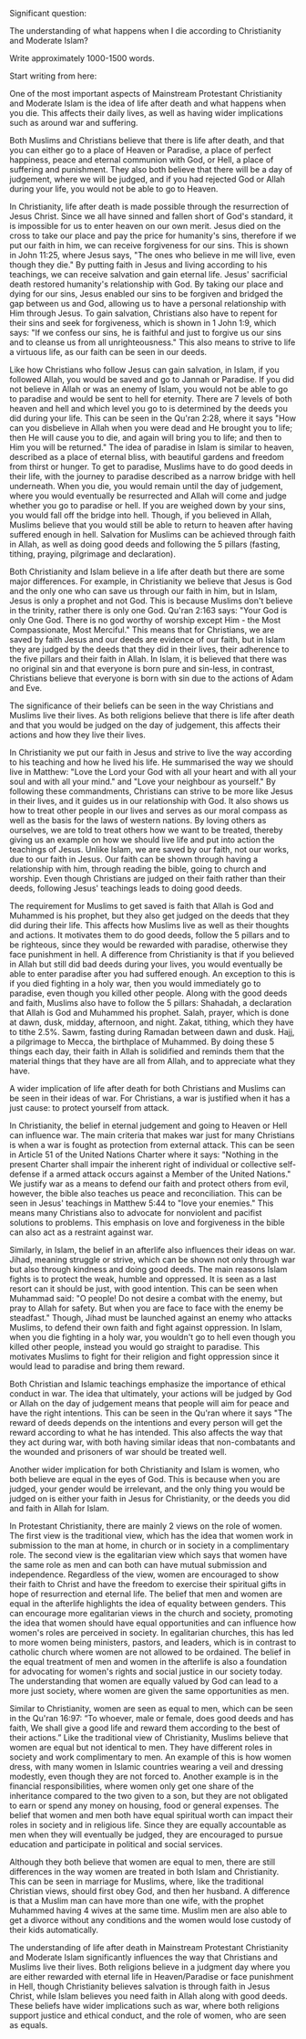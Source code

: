Significant question:

The understanding of what happens when I die according to Christianity and Moderate Islam?

Write approximately 1000-1500 words.

Start writing from here:

One of the most important aspects of Mainstream Protestant Christianity and Moderate Islam is the idea of life after death and what happens when you die. This affects their daily lives, as well as having wider implications such as around war and suffering.

Both Muslims and Christians believe that there is life after death, and that you can either go to a place of Heaven or Paradise, a place of perfect happiness, peace and eternal communion with God, or Hell, a place of suffering and punishment. They also both believe that there will be a day of judgement, where we will be judged, and if you had rejected God or Allah during your life, you would not be able to go to Heaven.

In Christianity, life after death is made possible through the resurrection of Jesus Christ. Since we all have sinned and fallen short of God's standard, it is impossible for us to enter heaven on our own merit. Jesus died on the cross to take our place and pay the price for humanity's sins, therefore if we put our faith in him, we can receive forgiveness for our sins. This is shown in John 11:25, where Jesus says, "The ones who believe in me will live, even though they die." By putting faith in Jesus and living according to his teachings, we can receive salvation and gain eternal life. Jesus' sacrificial death restored humanity's relationship with God. By taking our place and dying for our sins, Jesus enabled our sins to be forgiven and bridged the gap between us and God, allowing us to have a personal relationship with Him through Jesus. To gain salvation, Christians also have to repent for their sins and seek for forgiveness, which is shown in 1 John 1:9, which says: "If we confess our sins, he is faithful and just to forgive us our sins and to cleanse us from all unrighteousness." This also means to strive to life a virtuous life, as our faith can be seen in our deeds.  

Like how Christians who follow Jesus can gain salvation, in Islam, if you followed Allah, you would be saved and go to Jannah or Paradise. If you did not believe in Allah or was an enemy of Islam, you would not be able to go to paradise and would be sent to hell for eternity. There are 7 levels of both heaven and hell and which level you go to is determined by the deeds you did during your life. This can be seen in the Qu'ran 2:28, where it says "How can you disbelieve in Allah when you were dead and He brought you to life; then He will cause you to die, and again will bring you to life; and then to Him you will be returned." The idea of paradise in Islam is similar to heaven, described as a place of eternal bliss, with beautiful gardens and freedom from thirst or hunger. To get to paradise, Muslims have to do good deeds in their life, with the journey to paradise described as a narrow bridge with hell underneath. When you die, you would remain until the day of judgement, where you would eventually be resurrected and Allah will come and judge whether you go to paradise or hell. If you are weighed down by your sins, you would fall off the bridge into hell. Though, if you believed in Allah, Muslims believe that you would still be able to return to heaven after having suffered enough in hell. Salvation for Muslims can be achieved through faith in Allah, as well as doing good deeds and following the 5 pillars (fasting, tithing, praying, pilgrimage and declaration).

Both Christianity and Islam believe in a life after death but there are some major differences. For example, in Christianity we believe that Jesus is God and the only one who can save us through our faith in him, but in Islam, Jesus is only a prophet and not God. This is because Muslims don't believe in the trinity, rather there is only one God. Qu'ran 2:163 says: "Your God is only One God. There is no god worthy of worship except Him - the Most Compassionate, Most Merciful." This means that for Christians, we are saved by faith Jesus and our deeds are evidence of our faith, but in Islam they are judged by the deeds that they did in their lives, their adherence to the five pillars and their faith in Allah. In Islam, it is believed that there was no original sin and that everyone is born pure and sin-less, in contrast, Christians believe that everyone is born with sin due to the actions of Adam and Eve. 

The significance of their beliefs can be seen in the way Christians and Muslims live their lives. As both religions believe that there is life after death and that you would be judged on the day of judgement, this affects their actions and how they live their lives.

In Christianity we put our faith in Jesus and strive to live the way according to his teaching and how he lived his life. He summarised the way we should live in Matthew: "Love the Lord your God with all your heart and with all your soul and with all your mind." and "Love your neighbour as yourself." By following these commandments, Christians can strive to be more like Jesus in their lives, and it guides us in our relationship with God. It also shows us how to treat other people in our lives and serves as our moral compass as well as the basis for the laws of western nations. By loving others as ourselves, we are told to treat others how we want to be treated, thereby giving us an example on how we should live life and put into action the teachings of Jesus. Unlike Islam, we are saved by our faith, not our works, due to our faith in Jesus. Our faith can be shown through having a relationship with him, through reading the bible, going to church and worship. Even though Christians are judged on their faith rather than their deeds, following Jesus' teachings leads to doing good deeds.

The requirement for Muslims to get saved is faith that Allah is God and Muhammed is his prophet, but they also get judged on the deeds that they did during their life. This affects how Muslims live as well as their thoughts and actions. It motivates them to do good deeds, follow the 5 pillars and to be righteous, since they would be rewarded with paradise, otherwise they face punishment in hell. A difference from Christianity is that if you believed in Allah but still did bad deeds during your lives, you would eventually be able to enter paradise after you had suffered enough. An exception to this is if you died fighting in a holy war, then you would immediately go to paradise, even though you killed other people. Along with the good deeds and faith, Muslims also have to follow the 5 pillars: Shahadah, a declaration that Allah is God and Muhammed his prophet. Salah, prayer, which is done at dawn, dusk, midday, afternoon, and night. Zakat, tithing, which they have to tithe 2.5%. Sawm, fasting during Ramadan between dawn and dusk. Hajj, a pilgrimage to Mecca, the birthplace of Muhammed. By doing these 5 things each day, their faith in Allah is solidified and reminds them that the material things that they have are all from Allah, and to appreciate what they have.

A wider implication of life after death for both Christians and Muslims can be seen in their ideas of war. For Christians, a war is justified when it has a just cause: to protect yourself from attack.

In Christianity, the belief in eternal judgement and going to Heaven or Hell can influence war. The main criteria that makes war just for many Christians is when a war is fought as protection from external attack. This can be seen in Article 51 of the United Nations Charter where it says: "Nothing in the present Charter shall impair the inherent right of individual or collective self-defense if a armed attack occurs against a Member of the United Nations." We justify war as a means to defend our faith and protect others from evil, however, the bible also teaches us peace and reconciliation. This can be seen in Jesus' teachings in Matthew 5:44 to "love your enemies." This means many Christians also to advocate for nonviolent and pacifist solutions to problems. This emphasis on love and forgiveness in the bible can also act as a restraint against war.

Similarly, in Islam, the belief in an afterlife also influences their ideas on war. Jihad, meaning struggle or strive, which can be shown not only through war but also through kindness and doing good deeds. The main reasons Islam fights is to protect the weak, humble and oppressed. It is seen as a last resort can it should be just, with good intention. This can be seen when Muhammad said: "O people! Do not desire a combat with the enemy, but pray to Allah for safety. But when you are face to face with the enemy be steadfast." Though, Jihad must be launched against an enemy who attacks Muslims, to defend their own faith and fight against oppression. In Islam, when you die fighting in a holy war, you wouldn't go to hell even though you killed other people, instead you would go straight to paradise. This motivates Muslims to fight for their religion and fight oppression since it would lead to paradise and bring them reward. 

Both Christian and Islamic teachings emphasize the importance of ethical conduct in war. The idea that ultimately, your actions will be judged by God or Allah on the day of judgement means that people will aim for peace and have the right intentions. This can be seen in the Qu'ran where it says "The reward of deeds depends on the intentions and every person will get the reward according to what he has intended. This also affects the way that they act during war, with both having similar ideas that non-combatants and the wounded and prisoners of war should be treated well.

Another wider implication for both Christianity and Islam is women, who both believe are equal in the eyes of God. This is because when you are judged, your gender would be irrelevant, and the only thing you would be judged on is either your faith in Jesus for Christianity, or the deeds you did and faith in Allah for Islam. 

In Protestant Christianity, there are mainly 2 views on the role of women. The first view is the traditional view, which has the idea that women work in submission to the man at home, in church or in society in a complimentary role. The second view is the egalitarian view which says that women have the same role as men and can both can have mutual submission and independence. Regardless of the view, women are encouraged to show their faith to Christ and have the freedom to exercise their spiritual gifts in hope of resurrection and eternal life. 
The belief that men and women are equal in the afterlife highlights the idea of equality between genders. This can encourage more egalitarian views in the church and society, promoting the idea that women should have equal opportunities and can influence how women's roles are perceived in society. In egalitarian churches, this has led to more women being ministers, pastors, and leaders, which is in contrast to catholic church where women are not allowed to be ordained.
The belief in the equal treatment of men and women in the afterlife is also a foundation for advocating for women's rights and social justice in our society today. The understanding that women are equally valued by God can lead to a more just society, where women are given the same opportunities as men.

Similar to Christianity, women are seen as equal to men, which can be seen in the Qu'ran 16:97: “To whoever, male or female, does good deeds and has faith, We shall give a good life and reward them according to the best of their actions.” Like the traditional view of Christianity, Muslims believe that women are equal but not identical to men. They have different roles in society and work complimentary to men. An example of this is how women dress, with many women in Islamic countries wearing a veil and dressing modestly, even though they are not forced to. Another example is in the financial responsibilities, where women only get one share of the inheritance compared to the two given to a son, but they are not obligated to earn or spend any money on housing, food or general expenses. The belief that women and men both have equal spiritual worth can impact their roles in society and in religious life. Since they are equally accountable as men when they will eventually be judged, they are encouraged to pursue education and participate in political and social services. 

Although they both believe that women are equal to men, there are still differences in the way women are treated in both Islam and Christianity. This can be seen in marriage for Muslims, where, like the traditional Christian views, should first obey God, and then her husband. A difference is that a Muslim man can have more than one wife, with the prophet Muhammed having 4 wives at the same time. Muslim men are also able to get a divorce without any conditions and the women would lose custody of their kids automatically. 

The understanding of life after death in Mainstream Protestant Christianity and Moderate Islam significantly influences the way that Christians and Muslims live their lives. Both religions believe in a judgment day where you are either rewarded with eternal life in Heaven/Paradise or face punishment in Hell, though Christianity believes salvation is through faith in Jesus Christ, while Islam believes you need faith in Allah along with good deeds. These beliefs have wider implications such as war, where both religions support justice and ethical conduct, and the role of women, who are seen as  equals. 
